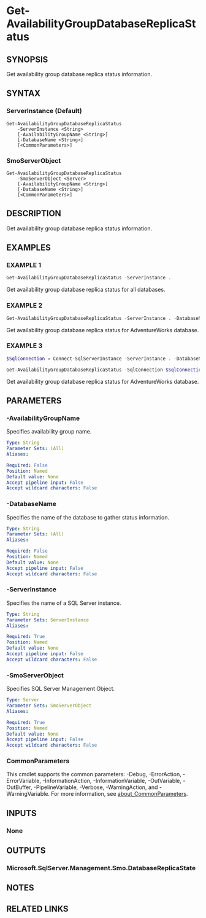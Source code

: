 ﻿---
external help file: SqlServerMaintenance-help.xml
Module Name: SqlServerMaintenance
online version:
schema: 2.0.0
---

# Get-AvailabilityGroupDatabaseReplicaStatus

## SYNOPSIS
Get availability group database replica status information.

## SYNTAX

### ServerInstance (Default)
```
Get-AvailabilityGroupDatabaseReplicaStatus
	-ServerInstance <String>
	[-AvailabilityGroupName <String>]
	[-DatabaseName <String>]
	[<CommonParameters>]
```

### SmoServerObject
```
Get-AvailabilityGroupDatabaseReplicaStatus
	-SmoServerObject <Server>
	[-AvailabilityGroupName <String>]
	[-DatabaseName <String>]
	[<CommonParameters>]
```

## DESCRIPTION
Get availability group database replica status information.

## EXAMPLES

### EXAMPLE 1
```powershell
Get-AvailabilityGroupDatabaseReplicaStatus -ServerInstance .
```

Get availability group database replica status for all databases.

### EXAMPLE 2
```powershell
Get-AvailabilityGroupDatabaseReplicaStatus -ServerInstance . -DatabaseName AdventureWorks
```

Get availability group database replica status for AdventureWorks database.

### EXAMPLE 3
```powershell
$SqlConnection = Connect-SqlServerInstance -ServerInstance . -DatabaseName master

Get-AvailabilityGroupDatabaseReplicaStatus -SqlConnection $SqlConnection -DatabaseName AdventureWorks
```

Get availability group database replica status for AdventureWorks database.

## PARAMETERS

### -AvailabilityGroupName
Specifies availability group name.

```yaml
Type: String
Parameter Sets: (All)
Aliases:

Required: False
Position: Named
Default value: None
Accept pipeline input: False
Accept wildcard characters: False
```

### -DatabaseName
Specifies the name of the database to gather status information.

```yaml
Type: String
Parameter Sets: (All)
Aliases:

Required: False
Position: Named
Default value: None
Accept pipeline input: False
Accept wildcard characters: False
```

### -ServerInstance
Specifies the name of a SQL Server instance.

```yaml
Type: String
Parameter Sets: ServerInstance
Aliases:

Required: True
Position: Named
Default value: None
Accept pipeline input: False
Accept wildcard characters: False
```

### -SmoServerObject
Specifies SQL Server Management Object.

```yaml
Type: Server
Parameter Sets: SmoServerObject
Aliases:

Required: True
Position: Named
Default value: None
Accept pipeline input: False
Accept wildcard characters: False
```

### CommonParameters
This cmdlet supports the common parameters: -Debug, -ErrorAction, -ErrorVariable, -InformationAction, -InformationVariable, -OutVariable, -OutBuffer, -PipelineVariable, -Verbose, -WarningAction, and -WarningVariable. For more information, see [about_CommonParameters](http://go.microsoft.com/fwlink/?LinkID=113216).

## INPUTS

### None

## OUTPUTS

### Microsoft.SqlServer.Management.Smo.DatabaseReplicaState

## NOTES

## RELATED LINKS
